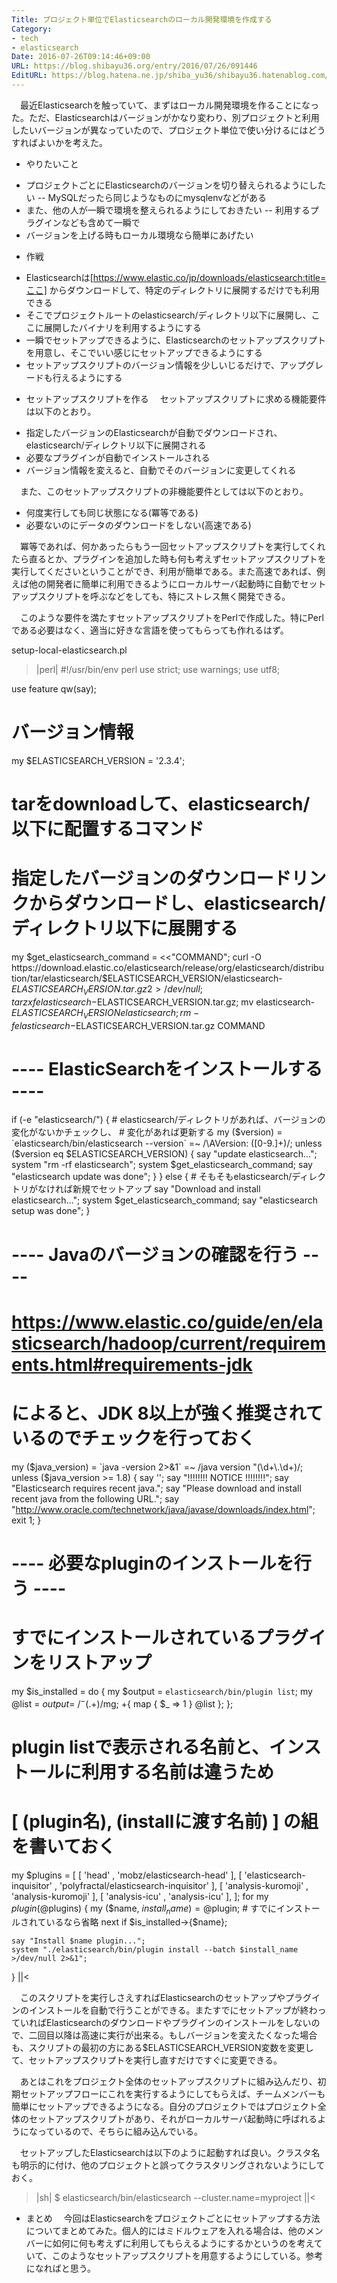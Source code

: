 ```yaml
---
Title: プロジェクト単位でElasticsearchのローカル開発環境を作成する
Category:
- tech
- elasticsearch
Date: 2016-07-26T09:14:46+09:00
URL: https://blog.shibayu36.org/entry/2016/07/26/091446
EditURL: https://blog.hatena.ne.jp/shiba_yu36/shibayu36.hatenablog.com/atom/entry/10328749687176117305
---
```


　最近Elasticsearchを触っていて、まずはローカル開発環境を作ることになった。ただ、Elasticsearchはバージョンがかなり変わり、別プロジェクトと利用したいバージョンが異なっていたので、プロジェクト単位で使い分けるにはどうすればよいかを考えた。

* やりたいこと
- プロジェクトごとにElasticsearchのバージョンを切り替えられるようにしたい
-- MySQLだったら同じようなものにmysqlenvなどがある
- また、他の人が一瞬で環境を整えられるようにしておきたい
-- 利用するプラグインなども含めて一瞬で
- バージョンを上げる時もローカル環境なら簡単にあげたい

* 作戦
- Elasticsearchは[https://www.elastic.co/jp/downloads/elasticsearch:title=ここ] からダウンロードして、特定のディレクトリに展開するだけでも利用できる
- そこでプロジェクトルートのelasticsearch/ディレクトリ以下に展開し、ここに展開したバイナリを利用するようにする
- 一瞬でセットアップできるように、Elasticsearchのセットアップスクリプトを用意し、そこでいい感じにセットアップできるようにする
- セットアップスクリプトのバージョン情報を少しいじるだけで、アップグレードも行えるようにする

* セットアップスクリプトを作る
　セットアップスクリプトに求める機能要件は以下のとおり。

- 指定したバージョンのElasticsearchが自動でダウンロードされ、elasticsearch/ディレクトリ以下に展開される
- 必要なプラグインが自動でインストールされる
- バージョン情報を変えると、自動でそのバージョンに変更してくれる

　また、このセットアップスクリプトの非機能要件としては以下のとおり。

- 何度実行しても同じ状態になる(冪等である)
- 必要ないのにデータのダウンロードをしない(高速である)

　冪等であれば、何かあったらもう一回セットアップスクリプトを実行してくれたら直るとか、プラグインを追加した時も何も考えずセットアップスクリプトを実行してくださいということができ、利用が簡単である。また高速であれば、例えば他の開発者に簡単に利用できるようにローカルサーバ起動時に自動でセットアップスクリプトを呼ぶなどをしても、特にストレス無く開発できる。

　このような要件を満たすセットアップスクリプトをPerlで作成した。特にPerlである必要はなく、適当に好きな言語を使ってもらっても作れるはず。

setup-local-elasticsearch.pl
>|perl|
#!/usr/bin/env perl
use strict;
use warnings;
use utf8;

use feature qw(say);

# バージョン情報
my $ELASTICSEARCH_VERSION = '2.3.4';

# tarをdownloadして、elasticsearch/以下に配置するコマンド
# 指定したバージョンのダウンロードリンクからダウンロードし、elasticsearch/ディレクトリ以下に展開する
my $get_elasticsearch_command = <<"COMMAND";
curl -O https://download.elastic.co/elasticsearch/release/org/elasticsearch/distribution/tar/elasticsearch/$ELASTICSEARCH_VERSION/elasticsearch-$ELASTICSEARCH_VERSION.tar.gz 2>/dev/null;
tar zxf elasticsearch-$ELASTICSEARCH_VERSION.tar.gz;
mv elasticsearch-$ELASTICSEARCH_VERSION elasticsearch;
rm -f elasticsearch-$ELASTICSEARCH_VERSION.tar.gz
COMMAND

# ---- ElasticSearchをインストールする ----
if (-e "elasticsearch/") {
    # elasticsearch/ディレクトリがあれば、バージョンの変化がないかチェックし、
    # 変化があれば更新する
    my ($version) = `elasticsearch/bin/elasticsearch --version` =~ /\AVersion: ([0-9.]+)/;
    unless ($version eq $ELASTICSEARCH_VERSION) {
        say "update elasticsearch...";
        system "rm -rf elasticsearch";
        system $get_elasticsearch_command;
        say "elasticsearch update was done";
    }
}
else {
    # そもそもelasticsearch/ディレクトリがなければ新規でセットアップ
    say "Download and install elasticsearch...";
    system $get_elasticsearch_command;
    say "elasticsearch setup was done";
}

# ---- Javaのバージョンの確認を行う ----
# https://www.elastic.co/guide/en/elasticsearch/hadoop/current/requirements.html#requirements-jdk
# によると、JDK 8以上が強く推奨されているのでチェックを行っておく
my ($java_version) = `java -version 2>&1` =~ /java version "(\d+\.\d+)/;
unless ($java_version >= 1.8) {
    say '';
    say "!!!!!!!! NOTICE !!!!!!!!";
    say "Elasticsearch requires recent java.";
    say "Please download and install recent java from the following URL.";
    say "http://www.oracle.com/technetwork/java/javase/downloads/index.html";
    exit 1;
}

# ---- 必要なpluginのインストールを行う ----

# すでにインストールされているプラグインをリストアップ
my $is_installed = do {
    my $output = `elasticsearch/bin/plugin list`;
    my @list = $output =~ /^    - (.+)$/mg;
    +{ map { $_ => 1 } @list };
};

# plugin listで表示される名前と、インストールに利用する名前は違うため
# [ (plugin名), (installに渡す名前) ] の組を書いておく
my $plugins = [
    [ 'head'                     , 'mobz/elasticsearch-head' ],
    [ 'elasticsearch-inquisitor' , 'polyfractal/elasticsearch-inquisitor' ],
    [ 'analysis-kuromoji'        , 'analysis-kuromoji' ],
    [ 'analysis-icu'             , 'analysis-icu' ],
];
for my $plugin (@$plugins) {
    my ($name, $install_name) = @$plugin;
    # すでにインストールされているなら省略
    next if $is_installed->{$name};

    say "Install $name plugin...";
    system "./elasticsearch/bin/plugin install --batch $install_name >/dev/null 2>&1";
}
||<

　このスクリプトを実行しさえすればElasticsearchのセットアップやプラグインのインストールを自動で行うことができる。またすでにセットアップが終わっていればElasticsearchのダウンロードやプラグインのインストールをしないので、二回目以降は高速に実行が出来る。もしバージョンを変えたくなった場合も、スクリプトの最初の方にある$ELASTICSEARCH_VERSION変数を変更して、セットアップスクリプトを実行し直すだけですぐに変更できる。

　あとはこれをプロジェクト全体のセットアップスクリプトに組み込んだり、初期セットアップフローにこれを実行するようにしてもらえば、チームメンバーも簡単にセットアップできるようになる。自分のプロジェクトではプロジェクト全体のセットアップスクリプトがあり、それがローカルサーバ起動時に呼ばれるようになっているので、そちらに組み込んでいる。


　セットアップしたElasticsearchは以下のように起動すれば良い。クラスタ名も明示的に付け、他のプロジェクトと誤ってクラスタリングされないようにしておく。

>|sh|
$ elasticsearch/bin/elasticsearch --cluster.name=myproject
||<


* まとめ
　今回はElasticsearchをプロジェクトごとにセットアップする方法についてまとめてみた。個人的にはミドルウェアを入れる場合は、他のメンバーに如何に何も考えずに利用してもらえるようにするかというのを考えていて、このようなセットアップスクリプトを用意するようにしている。参考になればと思う。
